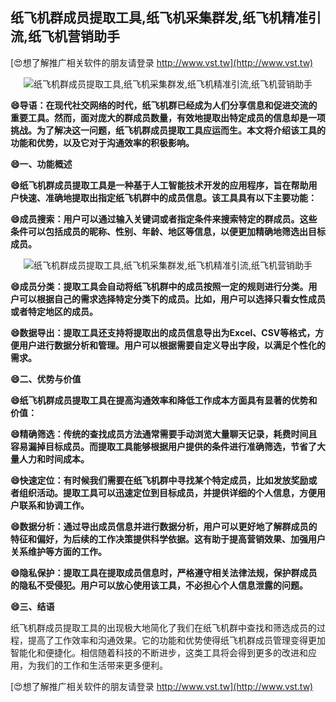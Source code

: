 ## **纸飞机群成员提取工具,纸飞机采集群发,纸飞机精准引流,纸飞机营销助手**

[😍想了解推广相关软件的朋友请登录 http://www.vst.tw](http://www.vst.tw)

 <center><img src="https://vst.tw/MP4/tuiguang/png/2.png" alt="纸飞机群成员提取工具,纸飞机采集群发,纸飞机精准引流,纸飞机营销助手"></center>

**😄导语：在现代社交网络的时代，纸飞机群已经成为人们分享信息和促进交流的重要工具。然而，面对庞大的群成员数量，有效地提取出特定成员的信息却是一项挑战。为了解决这一问题，纸飞机群成员提取工具应运而生。本文将介绍该工具的功能和优势，以及它对于沟通效率的积极影响。**

**😄一、功能概述**

**😄纸飞机群成员提取工具是一种基于人工智能技术开发的应用程序，旨在帮助用户快速、准确地提取出指定纸飞机群中的成员信息。该工具具有以下主要功能：**

**😄成员搜索：用户可以通过输入关键词或者指定条件来搜索特定的群成员。这些条件可以包括成员的昵称、性别、年龄、地区等信息，以便更加精确地筛选出目标成员。**

 <center><img src="https://vst.tw/MP4/tuiguang/png/4.png" alt="纸飞机群成员提取工具,纸飞机采集群发,纸飞机精准引流,纸飞机营销助手"></center>

**😄成员分类：提取工具会自动将纸飞机群中的成员按照一定的规则进行分类。用户可以根据自己的需求选择特定分类下的成员。比如，用户可以选择只看女性成员或者特定地区的成员。**

**😄数据导出：提取工具还支持将提取出的成员信息导出为Excel、CSV等格式，方便用户进行数据分析和管理。用户可以根据需要自定义导出字段，以满足个性化的需求。**

**😄二、优势与价值**

**😄纸飞机群成员提取工具在提高沟通效率和降低工作成本方面具有显著的优势和价值：**

**😄精确筛选：传统的查找成员方法通常需要手动浏览大量聊天记录，耗费时间且容易漏掉目标成员。而提取工具能够根据用户提供的条件进行准确筛选，节省了大量人力和时间成本。**

**😄快速定位：有时候我们需要在纸飞机群中寻找某个特定成员，比如发放奖励或者组织活动。提取工具可以迅速定位到目标成员，并提供详细的个人信息，方便用户联系和协调工作。**

**😄数据分析：通过导出成员信息并进行数据分析，用户可以更好地了解群成员的特征和偏好，为后续的工作决策提供科学依据。这有助于提高营销效果、加强用户关系维护等方面的工作。**

**😄隐私保护：提取工具在提取成员信息时，严格遵守相关法律法规，保护群成员的隐私不受侵犯。用户可以放心使用该工具，不必担心个人信息泄露的问题。**

**😄三、结语**

纸飞机群成员提取工具的出现极大地简化了我们在纸飞机群中查找和筛选成员的过程，提高了工作效率和沟通效果。它的功能和优势使得纸飞机群成员管理变得更加智能化和便捷化。相信随着科技的不断进步，这类工具将会得到更多的改进和应用，为我们的工作和生活带来更多便利。

[😍想了解推广相关软件的朋友请登录 http://www.vst.tw](http://www.vst.tw)



